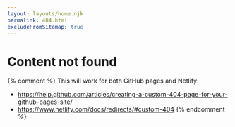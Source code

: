 ```yaml
---
layout: layouts/home.njk
permalink: 404.html
excludeFromSitemap: true
---
```

<h1 id="main_heading">Content not found</h1>

{% comment %}
This will work for both GitHub pages and Netlify:

* https://help.github.com/articles/creating-a-custom-404-page-for-your-github-pages-site/
* https://www.netlify.com/docs/redirects/#custom-404
{% endcomment %}
